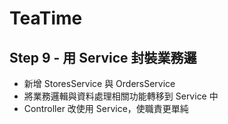 # TeaTime

## Step 9 - 用 Service 封裝業務邏

- 新增 StoresService 與 OrdersService
- 將業務邏輯與資料處理相關功能轉移到 Service 中
- Controller 改使用 Service，使職責更單純
